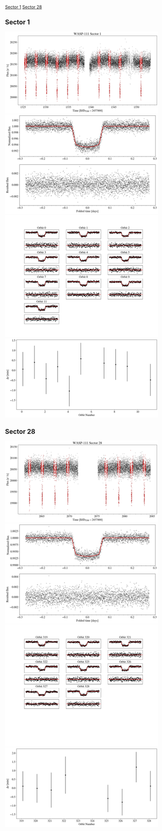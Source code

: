 [Sector 1](#sector1)
[Sector 28](#sector28)

<a name = "sector1"></a>
## Sector 1
![alt text](/tt/WASP-111_Sector_1/WASP-111_Sector_1_a_TimeSeries.png)
![alt text](/tt/WASP-111_Sector_1/WASP-111_Sector_1_b_FoldedLightCurve.png)
![alt text](/tt/WASP-111_Sector_1/WASP-111_Sector_1_b_IndividualTransitsWithFit.png)
![alt text](/tt/WASP-111_Sector_1/WASP-111_Sector_1_c_TimingResiduals.png)

<a name = "sector28"></a>
## Sector 28
![alt text](/tt/WASP-111_Sector_28/WASP-111_Sector_28_a_TimeSeries.png)
![alt text](/tt/WASP-111_Sector_28/WASP-111_Sector_28_b_FoldedLightCurve.png)
![alt text](/tt/WASP-111_Sector_28/WASP-111_Sector_28_b_IndividualTransitsWithFit.png)
![alt text](/tt/WASP-111_Sector_28/WASP-111_Sector_28_c_TimingResiduals.png)

